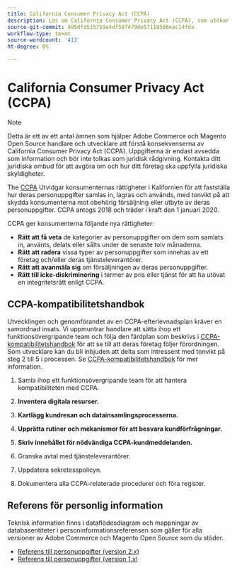 ```yaml
---
title: California Consumer Privacy Act (CCPA)
description: Läs om California Consumer Privacy Act (CCPA), som utökar konsumenternas rättigheter i Kalifornien att avgöra hur deras personuppgifter samlas in, lagras och används.
source-git-commit: 495dfd515759e4df507479de57118586eac14fda
workflow-type: tm+mt
source-wordcount: '413'
ht-degree: 0%

---
```



# California Consumer Privacy Act (CCPA)

>[!NOTE]
>
>Detta är ett av ett antal ämnen som hjälper Adobe Commerce och Magento Open Source handlare och utvecklare att förstå konsekvenserna av California Consumer Privacy Act (CCPA). Uppgifterna är endast avsedda som information och bör inte tolkas som juridisk rådgivning. Kontakta ditt juridiska ombud för att avgöra om och hur ditt företag ska uppfylla juridiska skyldigheter.

The [CCPA](https://oag.ca.gov/privacy/ccpa) Utvidgar konsumenternas rättigheter i Kalifornien för att fastställa hur deras personuppgifter samlas in, lagras och används, med tonvikt på att skydda konsumenterna mot obehörig försäljning eller utbyte av deras personuppgifter. CCPA antogs 2018 och träder i kraft den 1 januari 2020.

CCPA ger konsumenterna följande nya rättigheter:

- **Rätt att få veta** de kategorier av personuppgifter om dem som samlats in, använts, delats eller sålts under de senaste tolv månaderna.
- **Rätt att radera** vissa typer av personuppgifter som innehas av ett företag och/eller deras tjänsteleverantörer.
- **Rätt att avanmäla sig** om försäljningen av deras personuppgifter.
- **Rätt till icke-diskriminering** i termer av pris eller tjänst för att ha utövat en integritetsrätt enligt CCPA.

## CCPA-kompatibilitetshandbok

Utvecklingen och genomförandet av en CCPA-efterlevnadsplan kräver en samordnad insats. Vi uppmuntrar handlare att sätta ihop ett funktionsövergripande team och följa den färdplan som beskrivs i [CCPA-kompatibilitetshandbok](https://experienceleague.adobe.com/docs/commerce-admin/start/compliance/privacy/compliance-ccpa.html) för att se till att deras företag följer förordningen. Som utvecklare kan du bli inbjuden att delta som intressent med tonvikt på steg 2 till 5 i processen. Se [CCPA-kompatibilitetshandbok](https://experienceleague.adobe.com/docs/commerce-admin/start/compliance/privacy/compliance-ccpa.html) för mer information.

1. Samla ihop ett funktionsövergripande team för att hantera kompatibiliteten med CCPA.

1. **Inventera digitala resurser.**

1. **Kartlägg kundresan och datainsamlingsprocesserna.**

1. **Upprätta rutiner och mekanismer för att besvara kundförfrågningar.**

1. **Skriv innehållet för nödvändiga CCPA-kundmeddelanden.**

1. Granska avtal med tjänsteleverantörer.

1. Uppdatera sekretesspolicyn.

1. Dokumentera alla CCPA-relaterade procedurer och föra register.

## Referens för personlig information

Teknisk information finns i dataflödesdiagram och mappningar av databasentiteter i personinformationsreferensen som gäller för alla versioner av Adobe Commerce och Magento Open Source som du stöder.

- [Referens till personuppgifter (version 2.x)](data-m2.md)
- [Referens till personuppgifter (version 1.x)](data-m1.md)
